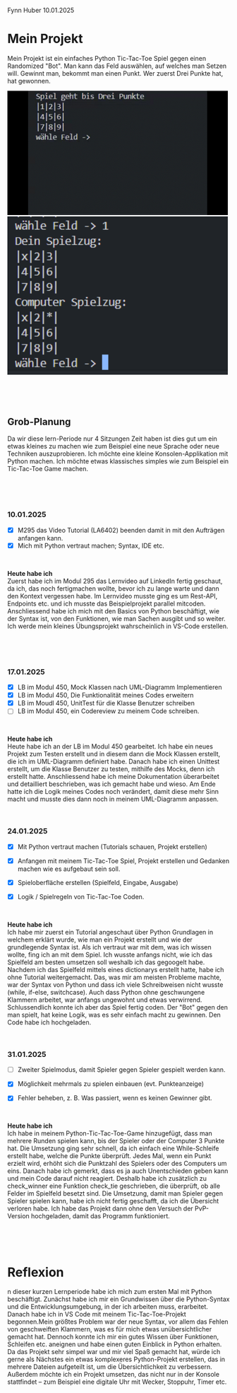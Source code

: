

Fynn Huber
10.01.2025

# Mein Projekt
Mein Projekt ist ein einfaches Python Tic-Tac-Toe Spiel gegen einen Randomized "Bot". Man kann das Feld auswählen, auf welches man Setzen will. Gewinnt man, bekommt man einen Punkt. Wer zuerst Drei Punkte hat, hat gewonnen.

<img src="https://github.com/Fynn8962/Lern-Periode-8/blob/main/LP8-Gif-Python1.gif" alt="Gif Python Spiel" width="500" >
<img src="https://github.com/Fynn8962/Lern-Periode-8/blob/main/LP8-png-Python.png" alt="GIF zu Responsive Design" width="500" >

&nbsp;
 
&nbsp;

## Grob-Planung
Da wir diese lern-Periode nur 4 Sitzungen Zeit haben ist dies gut um ein etwas kleines zu machen wie zum Beispiel eine neue Sprache oder neue Techniken auszuprobieren. Ich möchte eine kleine Konsolen-Applikation mit Python machen. Ich möchte etwas klassisches simples wie zum Beispiel ein Tic-Tac-Toe Game machen. 

&nbsp;
 
&nbsp;

### 10.01.2025

- [x] M295 das Video Tutorial (LA6402) beenden damit in mit den Aufträgen anfangen kann.
- [x] Mich mit Python vertraut machen; Syntax, IDE etc.
      
&nbsp;

**Heute habe ich**     
Zuerst habe ich im Modul 295 das Lernvideo auf LinkedIn fertig geschaut, da ich, das noch fertigmachen wollte, bevor ich zu lange warte und dann den Kontext vergessen habe. Im Lernvideo musste ging es um Rest-API, Endpoints etc. und ich musste das Beispielprojekt parallel mitcoden. Anschliessend habe ich mich mit den Basics von Python beschäftigt, wie der Syntax ist, von den Funktionen, wie man Sachen ausgibt und so weiter. Ich werde mein kleines Übungsprojekt wahrscheinlich in VS-Code erstellen.

&nbsp;
 
&nbsp;

### 17.01.2025

- [x] LB im Modul 450, Mock Klassen nach UML-Diagramm Implementieren
- [x] LB im Modul 450, Die Funktionalität meines Codes erweitern
- [x] LB im Moudl 450, UnitTest für die Klasse Benutzer schreiben
- [ ] LB im Modul 450, ein Codereview zu meinem Code schreiben. 
      
&nbsp;

**Heute habe ich**   
Heute habe ich an der LB im Modul 450 gearbeitet. Ich habe ein neues Projekt zum Testen erstellt und in diesem dann die Mock Klassen erstellt, die ich im UML-Diagramm definiert habe. Danach habe ich einen Unittest erstellt, um die Klasse Benutzer zu testen, mithilfe des Mocks, denn ich erstellt hatte. Anschliessend habe ich meine Dokumentation überarbeitet und detailliert beschrieben, was ich gemacht habe und wieso. Am Ende hatte ich die Logik meines Codes noch verändert, damit diese mehr Sinn macht und musste dies dann noch in meinem UML-Diagramm anpassen.
&nbsp;
 
&nbsp;

### 24.01.2025

- [x] Mit Python vertraut machen (Tutorials schauen, Projekt erstellen)
- [x] Anfangen mit meinem Tic-Tac-Toe Spiel, Projekt erstellen und Gedanken machen wie es aufgebaut sein soll.
- [x]  Spieloberfläche erstellen (Spielfeld, Eingabe, Ausgabe)
- [x]  Logik / Spielregeln von Tic-Tac-Toe Coden.
      
      
&nbsp;

**Heute habe ich**   
Ich habe mir zuerst ein Tutorial angeschaut über Python Grundlagen in welchem erklärt wurde, wie man ein Projekt erstellt und wie der grundlegende Syntax ist. Als ich vertraut war mit dem, was ich wissen wollte, fing ich an mit dem Spiel. Ich wusste anfangs nicht, wie ich das Spielfeld am besten umsetzen soll weshalb ich das gegoogelt habe. Nachdem ich das Spielfeld mittels eines dictionarys erstellt hatte, habe ich ohne Tutorial weitergemacht. Das, was mir am meisten Probleme machte, war der Syntax von Python und dass ich viele Schreibweisen nicht wusste (while, if-else, switchcase). Auch dass Python ohne geschwungene Klammern arbeitet, war anfangs ungewohnt und etwas verwirrend. Schlussendlich konnte ich aber das Spiel fertig coden. Der "Bot" gegen den man spielt, hat keine Logik, was es sehr einfach macht zu gewinnen. Den Code habe ich hochgeladen.
&nbsp;
 
&nbsp;

### 31.01.2025

- [ ] Zweiter Spielmodus, damit Spieler gegen Spieler gespielt werden kann. 
- [x] Möglichkeit mehrmals zu spielen einbauen (evt. Punkteanzeige)
- [x] Fehler beheben, z. B. Was passiert, wenn es keinen Gewinner gibt.
      
      
&nbsp;

**Heute habe ich**   
Ich habe in meinem Python-Tic-Tac-Toe-Game hinzugefügt, dass man mehrere Runden spielen kann, bis der Spieler oder der Computer 3 Punkte hat. Die Umsetzung ging sehr schnell, da ich einfach eine While-Schleife erstellt habe, welche die Punkte überprüft. Jedes Mal, wenn ein Punkt erzielt wird, erhöht sich die Punktzahl des Spielers oder des Computers um eins. Danach habe ich gemerkt, dass es ja auch Unentschieden geben kann und mein Code darauf nicht reagiert. Deshalb habe ich zusätzlich zu check_winner eine Funktion check_tie geschrieben, die überprüft, ob alle Felder im Spielfeld besetzt sind. Die Umsetzung, damit man Spieler gegen Spieler spielen kann, habe ich nicht fertig geschafft, da ich die Übersicht verloren habe. Ich habe das Projekt dann ohne den Versuch der PvP-Version hochgeladen, damit das Programm funktioniert.

&nbsp;
 
&nbsp;

# Reflexion
n dieser kurzen Lernperiode habe ich mich zum ersten Mal mit Python beschäftigt. Zunächst habe ich mir ein Grundwissen über die Python-Syntax und die Entwicklungsumgebung, in der ich arbeiten muss, erarbeitet. Danach habe ich in VS Code mit meinem Tic-Tac-Toe-Projekt begonnen.Mein größtes Problem war der neue Syntax, vor allem das Fehlen von geschweiften Klammern, was es für mich etwas unübersichtlicher gemacht hat. Dennoch konnte ich mir ein gutes Wissen über Funktionen, Schleifen etc. aneignen und habe einen guten Einblick in Python erhalten. Da das Projekt sehr simpel war und mir viel Spaß gemacht hat, würde ich gerne als Nächstes ein etwas komplexeres Python-Projekt erstellen, das in mehrere Dateien aufgeteilt ist, um die Übersichtlichkeit zu verbessern. Außerdem möchte ich ein Projekt umsetzen, das nicht nur in der Konsole stattfindet – zum Beispiel eine digitale Uhr mit Wecker, Stoppuhr, Timer etc.

&nbsp;
 
&nbsp;


